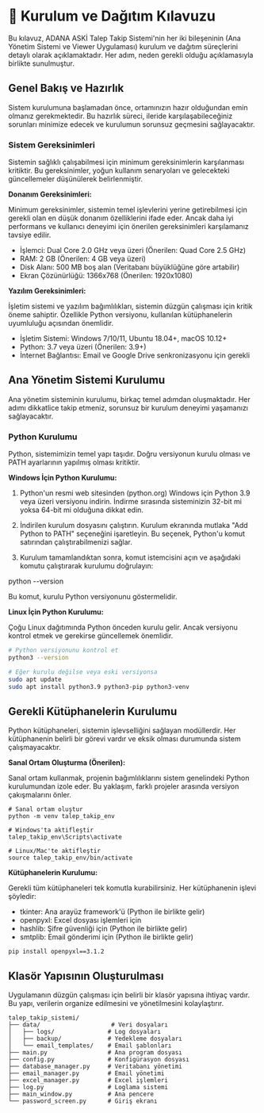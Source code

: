 # 🚀 Kurulum ve Dağıtım Kılavuzu

Bu kılavuz, ADANA ASKİ Talep Takip Sistemi'nin her iki bileşeninin (Ana Yönetim Sistemi ve Viewer Uygulaması) kurulum ve dağıtım süreçlerini detaylı olarak açıklamaktadır. Her adım, neden gerekli olduğu açıklamasıyla birlikte sunulmuştur.

## Genel Bakış ve Hazırlık

Sistem kurulumuna başlamadan önce, ortamınızın hazır olduğundan emin olmanız gerekmektedir. Bu hazırlık süreci, ileride karşılaşabileceğiniz sorunları minimize edecek ve kurulumun sorunsuz geçmesini sağlayacaktır.

### Sistem Gereksinimleri

Sistemin sağlıklı çalışabilmesi için minimum gereksinimlerin karşılanması kritiktir. Bu gereksinimler, yoğun kullanım senaryoları ve gelecekteki güncellemeler düşünülerek belirlenmiştir.

**Donanım Gereksinimleri:**

Minimum gereksinimler, sistemin temel işlevlerini yerine getirebilmesi için gerekli olan en düşük donanım özelliklerini ifade eder. Ancak daha iyi performans ve kullanıcı deneyimi için önerilen gereksinimleri karşılamanız tavsiye edilir.

- İşlemci: Dual Core 2.0 GHz veya üzeri (Önerilen: Quad Core 2.5 GHz)
- RAM: 2 GB (Önerilen: 4 GB veya üzeri)
- Disk Alanı: 500 MB boş alan (Veritabanı büyüklüğüne göre artabilir)
- Ekran Çözünürlüğü: 1366x768 (Önerilen: 1920x1080)

**Yazılım Gereksinimleri:**

İşletim sistemi ve yazılım bağımlılıkları, sistemin düzgün çalışması için kritik öneme sahiptir. Özellikle Python versiyonu, kullanılan kütüphanelerin uyumluluğu açısından önemlidir.

- İşletim Sistemi: Windows 7/10/11, Ubuntu 18.04+, macOS 10.12+
- Python: 3.7 veya üzeri (Önerilen: 3.9+)
- İnternet Bağlantısı: Email ve Google Drive senkronizasyonu için gerekli

## Ana Yönetim Sistemi Kurulumu

Ana yönetim sisteminin kurulumu, birkaç temel adımdan oluşmaktadır. Her adımı dikkatlice takip etmeniz, sorunsuz bir kurulum deneyimi yaşamanızı sağlayacaktır.

### Python Kurulumu

Python, sistemimizin temel yapı taşıdır. Doğru versiyonun kurulu olması ve PATH ayarlarının yapılmış olması kritiktir.

**Windows İçin Python Kurulumu:**

1. Python'un resmi web sitesinden (python.org) Windows için Python 3.9 veya üzeri versiyonu indirin. İndirme sırasında sisteminizin 32-bit mi yoksa 64-bit mi olduğuna dikkat edin.

2. İndirilen kurulum dosyasını çalıştırın. Kurulum ekranında mutlaka "Add Python to PATH" seçeneğini işaretleyin. Bu seçenek, Python'u komut satırından çalıştırabilmenizi sağlar.

3. Kurulum tamamlandıktan sonra, komut istemcisini açın ve aşağıdaki komutu çalıştırarak kurulumu doğrulayın:

python --version

Bu komut, kurulu Python versiyonunu göstermelidir.

**Linux İçin Python Kurulumu:**

Çoğu Linux dağıtımında Python önceden kurulu gelir. Ancak versiyonu kontrol etmek ve gerekirse güncellemek önemlidir.

```bash
# Python versiyonunu kontrol et
python3 --version

# Eğer kurulu değilse veya eski versiyonsa
sudo apt update
sudo apt install python3.9 python3-pip python3-venv
```

## Gerekli Kütüphanelerin Kurulumu

Python kütüphaneleri, sistemin işlevselliğini sağlayan modüllerdir. Her kütüphanenin belirli bir görevi vardır ve eksik olması durumunda sistem çalışmayacaktır.

**Sanal Ortam Oluşturma (Önerilen):**

Sanal ortam kullanmak, projenin bağımlılıklarını sistem genelindeki Python kurulumundan izole eder. Bu yaklaşım, farklı projeler arasında versiyon çakışmalarını önler.

```
# Sanal ortam oluştur
python -m venv talep_takip_env

# Windows'ta aktifleştir
talep_takip_env\Scripts\activate

# Linux/Mac'te aktifleştir
source talep_takip_env/bin/activate
```

**Kütüphanelerin Kurulumu:**

Gerekli tüm kütüphaneleri tek komutla kurabilirsiniz. Her kütüphanenin işlevi şöyledir:

- tkinter: Ana arayüz framework'ü (Python ile birlikte gelir)
- openpyxl: Excel dosyası işlemleri için
- hashlib: Şifre güvenliği için (Python ile birlikte gelir)
- smtplib: Email gönderimi için (Python ile birlikte gelir)

```
pip install openpyxl==3.1.2

```

## Klasör Yapısının Oluşturulması

Uygulamanın düzgün çalışması için belirli bir klasör yapısına ihtiyaç vardır. Bu yapı, verilerin organize edilmesini ve yönetilmesini kolaylaştırır.

```
talep_takip_sistemi/
├── data/                    # Veri dosyaları
│   ├── logs/               # Log dosyaları
│   ├── backup/             # Yedekleme dosyaları
│   └── email_templates/    # Email şablonları
├── main.py                 # Ana program dosyası
├── config.py               # Konfigürasyon dosyası
├── database_manager.py     # Veritabanı yönetimi
├── email_manager.py        # Email yönetimi
├── excel_manager.py        # Excel işlemleri
├── log.py                  # Loglama sistemi
├── main_window.py          # Ana pencere
└── password_screen.py      # Giriş ekranı
```


































